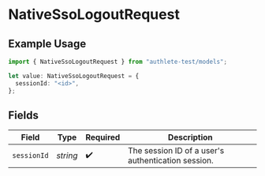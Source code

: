 # NativeSsoLogoutRequest

## Example Usage

```typescript
import { NativeSsoLogoutRequest } from "authlete-test/models";

let value: NativeSsoLogoutRequest = {
  sessionId: "<id>",
};
```

## Fields

| Field                                               | Type                                                | Required                                            | Description                                         |
| --------------------------------------------------- | --------------------------------------------------- | --------------------------------------------------- | --------------------------------------------------- |
| `sessionId`                                         | *string*                                            | :heavy_check_mark:                                  | The session ID of a user's authentication session.<br/> |